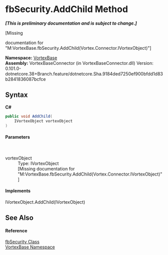 # fbSecurity.AddChild Method 
 _**\[This is preliminary documentation and is subject to change.\]**_

\[Missing <summary> documentation for "M:VortexBase.fbSecurity.AddChild(Vortex.Connector.IVortexObject)"\]

**Namespace:**&nbsp;<a href="N_VortexBase.md">VortexBase</a><br />**Assembly:**&nbsp;VortexBaseConnector (in VortexBaseConnector.dll) Version: 0.101.0-dotnetcore.38+Branch.feature/dotnetcore.Sha.9184ded7250ef900bfdd1d83b2841836087bcfce

## Syntax

**C#**<br />
``` C#
public void AddChild(
	IVortexObject vortexObject
)
```


#### Parameters
&nbsp;<dl><dt>vortexObject</dt><dd>Type: IVortexObject<br />\[Missing <param name="vortexObject"/> documentation for "M:VortexBase.fbSecurity.AddChild(Vortex.Connector.IVortexObject)"\]</dd></dl>

#### Implements
IVortexObject.AddChild(IVortexObject)<br />

## See Also


#### Reference
<a href="T_VortexBase_fbSecurity.md">fbSecurity Class</a><br /><a href="N_VortexBase.md">VortexBase Namespace</a><br />